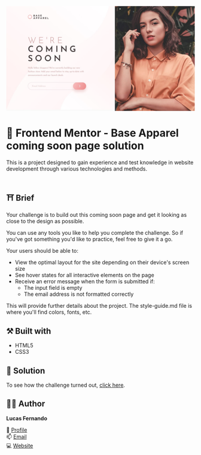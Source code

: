 <img src="./docs/design/desktop-design.jpg" alt="design base apparel" />

# 🚀 Frontend Mentor - Base Apparel coming soon page solution

This is a project designed to gain experience and test knowledge in website development through various technologies and methods.
<br>
<br>

## ⛩️ Brief

Your challenge is to build out this coming soon page and get it looking as close to the design as possible.

You can use any tools you like to help you complete the challenge. So if you've got something you'd like to practice, feel free to give it a go.

Your users should be able to:
- View the optimal layout for the site depending on their device's screen size
- See hover states for all interactive elements on the page
- Receive an error message when the form is submitted if:
  - The input field is empty
  - The email address is not formatted correctly

This will provide further details about the project. 
The style-guide.md file is where you'll find colors, fonts, etc.



## ⚒️ Built with

- HTML5
- CSS3

## 🔗 Solution

To see how the challenge turned out, <a href="./index.html">click here</a>.

## 👨‍💻 Author

**Lucas Fernando**

👋 [Profile](https://github.com/lucasfernandodev "Lucas Fernando")<br>
📫 [Email](mailto:lucasfernando.dev0@gmail.com?subject=Hi% "Hi!")<br>
💻 [Website](https://lucasfernandodev.com.br "Welcome")<br>